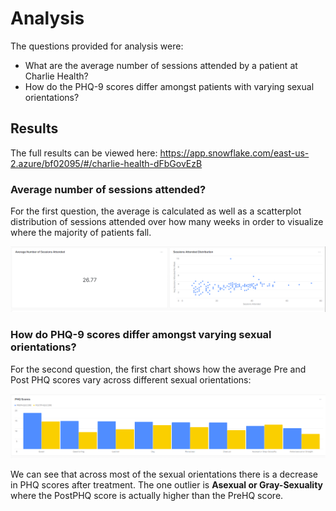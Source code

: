 # Analysis
The questions provided for analysis were:
- What are the average number of sessions attended by a patient at Charlie Health?
- How do the PHQ-9 scores differ amongst patients with varying sexual orientations?

## Results
The full results can be viewed here: https://app.snowflake.com/east-us-2.azure/bf02095/#/charlie-health-dFbGovEzB

### Average number of sessions attended?
For the first question, the average is calculated as well as a scatterplot distribution of sessions attended over how many weeks in order to visualize where the majority of patients fall.

![Sessions Attended](docs\SessionsAttended.png)

### How do PHQ-9 scores differ amongst varying sexual orientations?
For the second question, the first chart shows how the average Pre and Post PHQ scores vary across different sexual orientations:

![PHQ Scores](docs\PHQScores.png)

We can see that across most of the sexual orientations there is a decrease in PHQ scores after treatment. The one outlier is **Asexual or Gray-Sexuality** where the PostPHQ score is actually higher than the PreHQ score.

